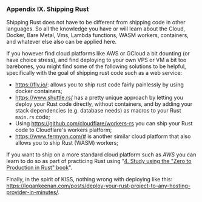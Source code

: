 ### Appendix IX. Shipping Rust

Shipping Rust does not have to be different from shipping code in other languages.
So all the knowledge you have or will learn about the Cloud, Docker, Bare Metal, Vms,
Lambda functions, WASM workers, containers, and whatever else also can be applied here.

If you however find cloud platforms like AWS or GCloud a bit dounting (or have choice stress),
and find deploying to your own VPS or VM a bit too barebones, you might find some of the following
solutions to be helpful, specifically with the goal of shipping rust code such as a web service:

- <https://fly.io/>: allows you to ship rust code fairly painlessly by using docker containers;
- <https://www.shuttle.rs/> has a pretty unique approach by letting you deploy your Rust code directly, without containers,
  and by adding your stack dependencies (e.g. database needs) as macros to your Rust `main.rs` code;
- Using <https://github.com/cloudflare/workers-rs> you can ship your Rust code to Cloudflare's workers platform;
- <https://www.fermyon.com/#> is another similar cloud platform that also allows you to ship Rust (WASM) workers;

If you want to ship on a more standard cloud platform such as _AWS_
you can learn to do so as part of practicing Rust using "[4. Study using the "Zero to Production in Rust" book](#4-study-using-the-zero-to-production-in-rust-book)".

Finally, in the spirit of KISS, nothing wrong with deploying like this: <https://logankeenan.com/posts/deploy-your-rust-project-to-any-hosting-provider-in-minutes/>.
